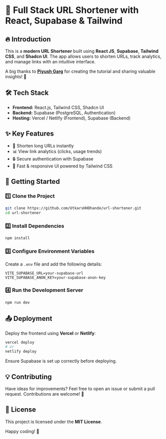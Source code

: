# 🚀 Full Stack URL Shortener with React, Supabase & Tailwind

## 🔥 Introduction

This is a **modern URL Shortener** built using **React JS**, **Supabase**, **Tailwind CSS**, and **Shadcn UI**. The app allows users to shorten URLs, track analytics, and manage links with an intuitive interface.

A big thanks to **[Piyush Garg](https://github.com/piyush-eon)** for creating the tutorial and sharing valuable insights! 🙌

## 🛠️ Tech Stack

- **Frontend:** React.js, Tailwind CSS, Shadcn UI
- **Backend:** Supabase (PostgreSQL, Authentication)
- **Hosting:** Vercel / Netlify (Frontend), Supabase (Backend)

## ✨ Key Features

- 🔗 Shorten long URLs instantly
- 📊 View link analytics (clicks, usage trends)
- 🔒 Secure authentication with Supabase
- 🚀 Fast & responsive UI powered by Tailwind CSS

## 🚀 Getting Started

### 1️⃣ Clone the Project

```sh
git clone https://github.com/UtkarsHHDhande/url-shortener.git
cd url-shortener
```

### 2️⃣ Install Dependencies

```sh
npm install
```

### 3️⃣ Configure Environment Variables

Create a `.env` file and add the following details:

```env
VITE_SUPABASE_URL=your-supabase-url
VITE_SUPABASE_ANON_KEY=your-supabase-anon-key
```

### 4️⃣ Run the Development Server

```sh
npm run dev
```

## 📤 Deployment

Deploy the frontend using **Vercel** or **Netlify**:

```sh
vercel deploy
# or
netlify deploy
```

Ensure Supabase is set up correctly before deploying.

## 💡 Contributing

Have ideas for improvements? Feel free to open an issue or submit a pull request. Contributions are welcome! 🚀

## 📜 License

This project is licensed under the **MIT License**.

Happy coding! 🎉
